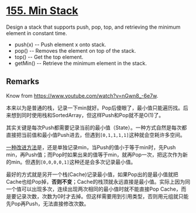 # [155. Min Stack](https://leetcode.com/problems/min-stack/)

 Design a stack that supports push, pop, top, and retrieving the minimum element in constant time.

* push(x) -- Push element x onto stack.
* pop() -- Removes the element on top of the stack.
* top() -- Get the top element.
* getMin() -- Retrieve the minimum element in the stack.

## Remarks

Know from <https://www.youtube.com/watch?v=nGwn8_-6e7w>.

本来以为是普通的栈，记录一下min就好。Pop后傻眼了，最小值只能遍历找。后来想到同时使用栈和SortedArray，但这样Push和Pop就不是O(1)了。

其实关键是每次Push都需要记录当前的最小值（State）。一种方式自然是每次都直接把当前值和最小值Push进去，但遇到`[0,1,1,1,1]`这种就会空耗许多空间。

[一种改进方法](https://leetcode.com/problems/min-stack/discuss/269091/C%2B%2B-one-stack)是，还是单独记录min，当Push的值小于等于min时，先Push min，再Push值；而Pop时如果出来的值等于min，就再Pop一次，把这次作为新的min。但遇到`[0,0,0,0,1]`这种还是会多次记录最小值。

最好的方式就是另开一个栈(Cache)记录最小值，如果Pop出的是最小值就把Cache也给Pop掉，**否则不变**；Cache的栈顶就永远直接是最小值。实际上因为同一个值可以出现多次，连续出现两次相同的最小值时就不能直接Pop Cache，而是要记录次数，次数为0时才去掉。但这样需要用到引用类型，否则用元组就只能先Pop再Push，无法直接修改次数。
